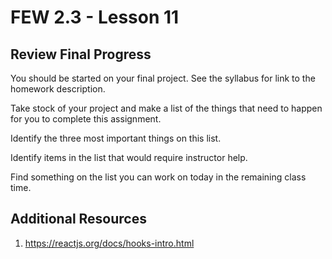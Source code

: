 # FEW 2.3 - Lesson 11

## Review Final Progress

You should be started on your final project. See the syllabus for link to the homework description. 

Take stock of your project and make a list of the things that need to happen for you to complete this assignment. 

Identify the three most important things on this list. 

Identify items in the list that would require instructor help. 

Find something on the list you can work on today in the remaining class time. 

## Additional Resources

1. https://reactjs.org/docs/hooks-intro.html
